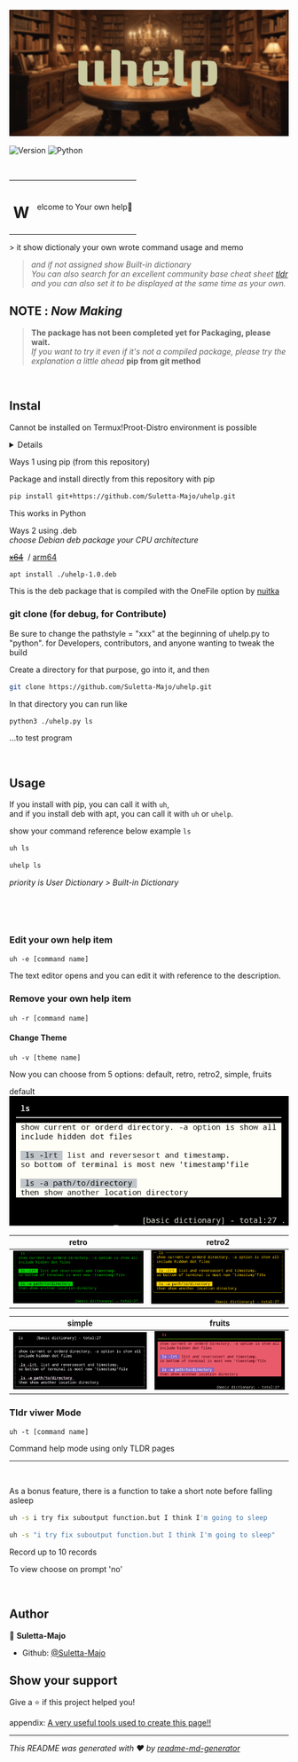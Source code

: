 ![uhelp banner](images/uhelp_banner.png)

<p>
<img alt="Version" src="https://img.shields.io/badge/version-1.0-blue.svg?cacheSeconds=2592000" />
  <img alt="Python" src="https://img.shields.io/badge/-Python-F2C63C.svg?logo=python&style=for-the-badge">
</p>
&nbsp;
<table><tr><td><h1>W</h1></td><td>elcome to Your own help👋</td></table>
> it show dictionaly your own wrote command usage and memo

> *and if not assigned show Built-in dictionary*  
> *You can also search for an excellent community base cheat sheet [tldr](https://tldr.sh)*  
> *and you can also set it to be displayed at the same time as your own.*  


## NOTE : *Now Making*
> **The package has not been completed yet for Packaging, please wait.**  
> *If you want to try it even if it's not a compiled package, please try the explanation a little ahead* **pip from git method**

&nbsp;
## Instal

Cannot be installed on Termux!Proot-Distro environment is possible
<details> I made it with Termux and Debian, but it doesn't work with Termux.  
(When I tried the installation in Termux, it was installed half way and I wandered around the apt or dpkg command to recover its state.  
If possible, I'd like to explore how to make it a termux pkg as a future task.</details>

Ways 1 using pip (from this repository) 

Package and install directly from this repository with pip
```sh
pip install git+https://github.com/Suletta-Majo/uhelp.git
```  
This works in Python


Ways 2 using .deb  
*choose Debian deb package your CPU architecture*  

~~[x64](https://)~~ &nbsp;/&nbsp;[arm64](https://) 

```sh
apt install ./uhelp-1.0.deb
```
This is the deb package that is compiled with the OneFile option by [nuitka](https://github.com/Nuitka/Nuitka)



### git clone (for debug, for Contribute)  
Be sure to change the pathstyle = "xxx" at the beginning of
 uhelp.py to "python".
for Developers, contributors, and anyone wanting to tweak the build  

Create a directory for that purpose, go into it, and then  

```sh
git clone https://github.com/Suletta-Majo/uhelp.git
```  

In that directory you can run like  

```sh
python3 ./uhelp.py ls
```  
...to test program


&nbsp;
## Usage

If you install with pip, you can call it with `uh`,  
and if you install deb with apt, you can call it with `uh` or `uhelp`.

show your command reference below example `ls`

```sh
uh ls
```  
```sh
uhelp ls
```

*priority is User Dictionary > Built-in Dictionary*

&nbsp;

&nbsp;


### Edit your own help item
```
uh -e [command name]
```
The text editor opens and you can edit it with reference to the description.


### Remove your own help item
```
uh -r [command name]
```

#### Change Theme
```
uh -v [theme name]
```
Now you can choose from 5 options: default, retro, retro2, simple, fruits

default
![default style](images/default_style.png)  

| retro                                | retro2                                |
| -------------------------------------| ------------------------------------- |
|![retro style](images/retro_style.png)| ![retro2 style](images/retro2_style.png)|  

| simple                               |fruits                                 |
| -------------------------------------| ------------------------------------- |
| ![simple style](images/simple_style.png)| ![fruits style](images/fruits_style.png)|  



### Tldr viwer Mode
```
uh -t [command name]
```
Command help mode using only TLDR pages


***

&nbsp;

As a bonus feature, there is a function to take a short note before falling asleep

```sh
uh -s i try fix suboutput function.but I think I'm going to sleep
```
```sh
uh -s "i try fix suboutput function.but I think I'm going to sleep"
```
Record up to 10 records

To view choose on  prompt 'no'


&nbsp;
## Author

👤 **Suletta-Majo**

* Github: [@Suletta-Majo](https://github.com/Suletta-Majo)

## Show your support

Give a ⭐️ if this project helped you!  



appendix: [A very useful tools used to create this page!!](appendix.md)  
  

***
_This README was generated with ❤️ by [readme-md-generator](https://github.com/kefranabg/readme-md-generator)_
